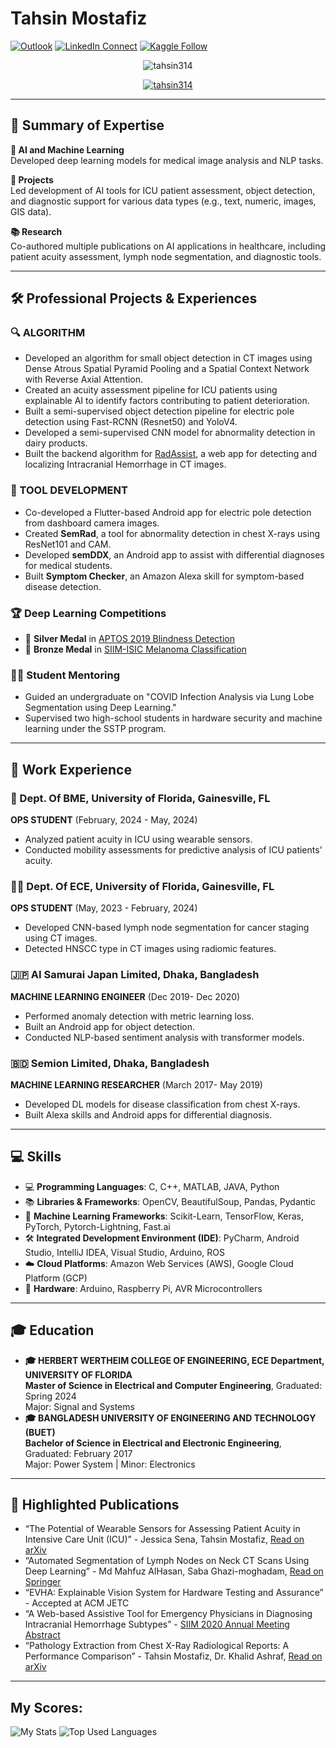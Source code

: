 # Tahsin Mostafiz

[![Outlook](https://img.shields.io/badge/%20-Send%20Mail-black?color=14171A&labelColor=ef5350&logo=gmail&logoColor=ffffff)](mailto:m.tahsinmostafiz@ufl.edu?subject=From%20GitHub&body=Hi,%20there.%20Found%20you%20from%20GitHub.)
[![LinkedIn Connect](https://img.shields.io/badge/%20-Connect-black?color=14171A&labelColor=212121&logo=linkedin&logoColor=ffffff)](https://www.linkedin.com/in/mohammad-tahsin-mostafiz-276292141/)
[![Kaggle Follow](https://img.shields.io/badge/%20-Follow-black?color=14171A&labelColor=37474f&logo=kaggle&logoColor=4fc3f7)](https://www.kaggle.com/tahsin)

<p align="center"> <img src="https://komarev.com/ghpvc/?username=tahsin314&label=Profile%20views&color=0e75b6&style=for-the-badge" alt="tahsin314" /> </p>

<p align="center"> <a href="https://github.com/ryo-ma/github-profile-trophy"><img src="https://github-profile-trophy.vercel.app/?username=tahsin314&theme=onedark" alt="tahsin314" /></a> </p>

---

## 🧠 **Summary of Expertise**

**🤖 AI and Machine Learning**  
Developed deep learning models for medical image analysis and NLP tasks.

**🚀 Projects**  
Led development of AI tools for ICU patient assessment, object detection, and diagnostic support for various data types (e.g., text, numeric, images, GIS data).

**📚 Research**  
Co-authored multiple publications on AI applications in healthcare, including patient acuity assessment, lymph node segmentation, and diagnostic tools.

---

## 🛠️ **Professional Projects & Experiences**

### 🔍 ALGORITHM
- Developed an algorithm for small object detection in CT images using Dense Atrous Spatial Pyramid Pooling and a Spatial Context Network with Reverse Axial Attention.
- Created an acuity assessment pipeline for ICU patients using explainable AI to identify factors contributing to patient deterioration.
- Built a semi-supervised object detection pipeline for electric pole detection using Fast-RCNN (Resnet50) and YoloV4.
- Developed a semi-supervised CNN model for abnormality detection in dairy products.
- Built the backend algorithm for [RadAssist](https://radassist.net), a web app for detecting and localizing Intracranial Hemorrhage in CT images.

### 🔧 TOOL DEVELOPMENT
- Co-developed a Flutter-based Android app for electric pole detection from dashboard camera images.
- Created **SemRad**, a tool for abnormality detection in chest X-rays using ResNet101 and CAM.
- Developed **semDDX**, an Android app to assist with differential diagnoses for medical students.
- Built **Symptom Checker**, an Amazon Alexa skill for symptom-based disease detection.

### 🏆 **Deep Learning Competitions**
- 🥈 **Silver Medal** in [APTOS 2019 Blindness Detection](https://www.kaggle.com/competitions/aptos2019-blindness-detection)
- 🥉 **Bronze Medal** in [SIIM-ISIC Melanoma Classification](https://www.kaggle.com/competitions/siim-isic-melanoma-classification)

### 👨‍🏫 **Student Mentoring**
- Guided an undergraduate on "COVID Infection Analysis via Lung Lobe Segmentation using Deep Learning."
- Supervised two high-school students in hardware security and machine learning under the SSTP program.

---

## 💼 **Work Experience**

### 🏥 Dept. Of BME, University of Florida, Gainesville, FL  
**OPS STUDENT** (February, 2024 - May, 2024)  
- Analyzed patient acuity in ICU using wearable sensors.
- Conducted mobility assessments for predictive analysis of ICU patients' acuity.

### 🧑‍🔬 Dept. Of ECE, University of Florida, Gainesville, FL  
**OPS STUDENT** (May, 2023 - February, 2024)  
- Developed CNN-based lymph node segmentation for cancer staging using CT images.
- Detected HNSCC type in CT images using radiomic features.

### 🇯🇵 AI Samurai Japan Limited, Dhaka, Bangladesh  
**MACHINE LEARNING ENGINEER** (Dec 2019- Dec 2020)  
- Performed anomaly detection with metric learning loss.
- Built an Android app for object detection.
- Conducted NLP-based sentiment analysis with transformer models.

### 🇧🇩 Semion Limited, Dhaka, Bangladesh  
**MACHINE LEARNING RESEARCHER** (March 2017- May 2019)  
- Developed DL models for disease classification from chest X-rays.
- Built Alexa skills and Android apps for differential diagnosis.

---

## 💻 **Skills**

- 💻 **Programming Languages**: C, C++, MATLAB, JAVA, Python  
- 📚 **Libraries & Frameworks**: OpenCV, BeautifulSoup, Pandas, Pydantic  
- 🧠 **Machine Learning Frameworks**: Scikit-Learn, TensorFlow, Keras, PyTorch, Pytorch-Lightning, Fast.ai  
- 🛠️ **Integrated Development Environment (IDE)**: PyCharm, Android Studio, IntelliJ IDEA, Visual Studio, Arduino, ROS  
- ☁️ **Cloud Platforms**: Amazon Web Services (AWS), Google Cloud Platform (GCP)  
- 🔌 **Hardware**: Arduino, Raspberry Pi, AVR Microcontrollers  

---

## 🎓 **Education**

- **🎓 HERBERT WERTHEIM COLLEGE OF ENGINEERING, ECE Department, UNIVERSITY OF FLORIDA**  
  **Master of Science in Electrical and Computer Engineering**, Graduated: Spring 2024  
  Major: Signal and Systems 
- **🎓 BANGLADESH UNIVERSITY OF ENGINEERING AND TECHNOLOGY (BUET)**  
  **Bachelor of Science in Electrical and Electronic Engineering**, Graduated: February 2017  
  Major: Power System | Minor: Electronics
---

## 📄 **Highlighted Publications**

- “The Potential of Wearable Sensors for Assessing Patient Acuity in Intensive Care Unit (ICU)” - Jessica Sena, Tahsin Mostafiz, [Read on arXiv](https://arxiv.org/ftp/arxiv/papers/2311/2311.02251.pdf)
- “Automated Segmentation of Lymph Nodes on Neck CT Scans Using Deep Learning” - Md Mahfuz AlHasan, Saba Ghazi-moghadam, [Read on Springer](https://link.springer.com/article/10.1007/s10278-024-01114-w)
- “EVHA: Explainable Vision System for Hardware Testing and Assurance” - Accepted at ACM JETC
- “A Web-based Assistive Tool for Emergency Physicians in Diagnosing Intracranial Hemorrhage Subtypes” - [SIIM 2020 Annual Meeting Abstract](https://cdn.ymaws.com/siim.org/resource/resmgr/siim20/abstracts-applied/Hasan_A_Web_Based_Assistive_.pdf)
- “Pathology Extraction from Chest X-Ray Radiological Reports: A Performance Comparison” - Tahsin Mostafiz, Dr. Khalid Ashraf, [Read on arXiv](https://arxiv.org/abs/1812.02305)

---

## My Scores:
![My Stats](https://github-readme-stats.vercel.app/api?username=tahsin314&title_color=3498db&text_color=2ecc71&icon_color=3498db&bg_color=00000000&hide_border=true&show_icons=true&include_all_commits=true&count_private=true&disable_animations=true)
![Top Used Languages](https://github-readme-stats.vercel.app/api/top-langs/?username=tahsin314&title_color=3498db&text_color=2ecc71&icon_color=3498db&bg_color=00000000&hide=TeX&layout=compact)


  


